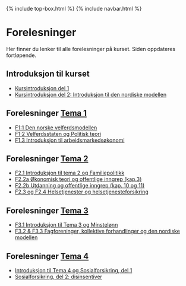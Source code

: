 {% include top-box.html %} <!-- Kode for å inkludere boksen på toppen av siden. Se _config.yml for å gjøre endringer. -->
{% include navbar.html %} <!-- Kode for navigasjonsmeny. Se navbar.html for å gjøre endringer. -->
<!-- Gjør endringer under her -->

# Forelesninger
Her finner du lenker til alle forelesninger på kurset. Siden oppdateres fortløpende.

## Introduksjon til kurset
* [Kursintroduksjon del 1](https://uit-sok-2008-h24.github.io/assets/F0_kursintro_sok_2008_h24.pdf)
* [Kursintroduksjon del 2: Introduksjon til den nordiske modellen](https://uit-sok-2008-h24.github.io/assets/introduksjon_studenter.html)

## Forelesninger [Tema 1](temaer.md#tema1)<a name="f_t1"></a>
* [F1:1 Den norske velferdsmodellen](https://uit-sok-2008-h24.github.io/assets/forelesning_2_studenter.html)
* [F1:2 Velferdsstaten og Politisk teori](https://uit-sok-2008-h24.github.io/assets/f2_kap_1_2_studenter.html)
* [F1.3 Introduksjon til arbeidsmarkedsøkonomi](https://uit-sok-2008-h24.github.io/assets/F1.3_IntrotilArbeidsmarkedsokonomi.pdf)

## Forelesninger [Tema 2](temaer.md#tema2)<a name="f_t2"></a>
* [F2.1 Introduksjon til tema 2 og Familiepolitikk](https://uit-sok-2008-h24.github.io/assets/F2.2_familiepolitikk_23_mikko.pdf)
* [F2.2a Økonomisk teori og offentlige inngrep (kap.3)](https://uit-sok-2008-h24.github.io/assets/f4_kap_3_2024_studenter.html)
* [F2.2b Utdanning og offentlige inngrep (kap. 10 og 11)](https://uit-sok-2008-h24.github.io/assets/kap_10_11_2024_studenter.html)
* [F2.3 og F2.4 Helsetjenester og helsetjenesteforsikring](https://uit-sok-2008-h24.github.io/assets/kap_4_9_2024_studenter.html)

## Forelesninger [Tema 3](temaer.md#tema3)<a name="f_t3"></a>
* [F3.1 Introduksjon til Tema 3 og Minstelønn](https://uit-sok-2008-h24.github.io/assets/F.3.1_minstelønn_2024.pdf)
* [F3.2 & F3.3 Fagforeninger, kollektive forhandlinger og den nordiske modellen](https://uit-sok-2008-h24.github.io/assets/F3.2_fagforeninger_2024.pdf)

 ## Forelesninger [Tema 4](temaer.md#tema4)<a name="f_t4"></a>
 * [Introduksjon til Tema 4 og Sosialforsikring, del 1](https://uit-sok-2008-h24.github.io/assets/kap_6_studenter.html)
 * [Sosialforsikring, del 2: disinsentiver](https://uit-sok-2008-h24.github.io/assets/kap_6_insentiv_studenter.html)
